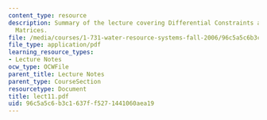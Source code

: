 ```yaml
---
content_type: resource
description: Summary of the lecture covering Differential Constraints and Response
  Matrices.
file: /media/courses/1-731-water-resource-systems-fall-2006/96c5a5c6b3c1637ff5271441060aea19_lect11.pdf
file_type: application/pdf
learning_resource_types:
- Lecture Notes
ocw_type: OCWFile
parent_title: Lecture Notes
parent_type: CourseSection
resourcetype: Document
title: lect11.pdf
uid: 96c5a5c6-b3c1-637f-f527-1441060aea19
---
```

